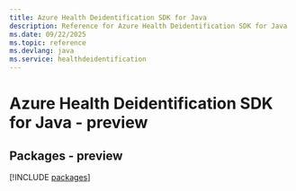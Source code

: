 ```yaml
---
title: Azure Health Deidentification SDK for Java
description: Reference for Azure Health Deidentification SDK for Java
ms.date: 09/22/2025
ms.topic: reference
ms.devlang: java
ms.service: healthdeidentification
---
```

# Azure Health Deidentification SDK for Java - preview
## Packages - preview
[!INCLUDE [packages](health-deidentification-index.md)]